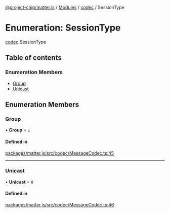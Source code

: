 [@project-chip/matter.js](../README.md) / [Modules](../modules.md) / [codec](../modules/codec.md) / SessionType

# Enumeration: SessionType

[codec](../modules/codec.md).SessionType

## Table of contents

### Enumeration Members

- [Group](codec.SessionType.md#group)
- [Unicast](codec.SessionType.md#unicast)

## Enumeration Members

### Group

• **Group** = ``1``

#### Defined in

[packages/matter.js/src/codec/MessageCodec.ts:45](https://github.com/project-chip/matter.js/blob/5bdbf8d/packages/matter.js/src/codec/MessageCodec.ts#L45)

___

### Unicast

• **Unicast** = ``0``

#### Defined in

[packages/matter.js/src/codec/MessageCodec.ts:46](https://github.com/project-chip/matter.js/blob/5bdbf8d/packages/matter.js/src/codec/MessageCodec.ts#L46)

